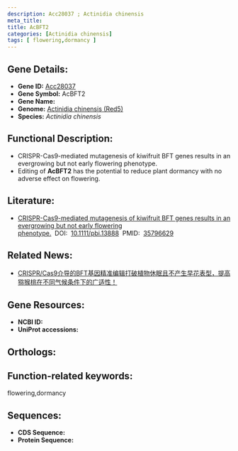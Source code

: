 ```yaml
---
description: Acc28037 ; Actinidia chinensis
meta_title:
title: AcBFT2
categories: [Actinidia chinensis]
tags: [ flowering,dormancy ]
---
```


## Gene Details:
- **Gene ID:**	[Acc28037]()
- **Gene Symbol:** AcBFT2
- **Gene Name:** 
- **Genome:** [Actinidia chinensis (Red5)]()
- **Species:** *Actinidia chinensis*

## Functional Description:
   - CRISPR-Cas9-mediated mutagenesis of kiwifruit BFT genes results in an evergrowing but not early flowering phenotype.
   - Editing of **AcBFT2** has the potential to reduce plant dormancy with no adverse effect on flowering.

## Literature:
   - [CRISPR-Cas9-mediated mutagenesis of kiwifruit BFT genes results in an evergrowing but not early flowering phenotype.]( https://onlinelibrary.wiley.com/doi/10.1111/pbi.13888)&nbsp;&nbsp;DOI:&nbsp;&nbsp;[10.1111/pbi.13888](https://onlinelibrary.wiley.com/doi/10.1111/pbi.13888)&nbsp;&nbsp;PMID:&nbsp;&nbsp;[35796629](https://pubmed.ncbi.nlm.nih.gov/35796629/)

## Related News:
   - [CRISPR/Cas9介导的BFT基因精准编辑打破植物休眠且不产生早花表型，提高猕猴桃在不同气候条件下的广适性！](https://mp.weixin.qq.com/s?__biz=MzIyOTY2NDYyNQ==&mid=2247546883&idx=5&sn=171ef4f450237fef7aed41b56dd8f8a4&chksm=e8bd4a1ddfcac30b0e494bdd22643a09fa2e48defa54ba35369050e214aa4d6fc8bf26cff539&scene=27#wechat_redirect)

## Gene Resources:
- **NCBI ID:** [](https://www.ncbi.nlm.nih.gov/gene/?term=)
- **UniProt accessions:** [](https://www.uniprot.org/uniprotkb//entry)

## Orthologs:


## Function-related keywords:
flowering,dormancy

## Sequences:
- **CDS Sequence:**
- **Protein Sequence:**
